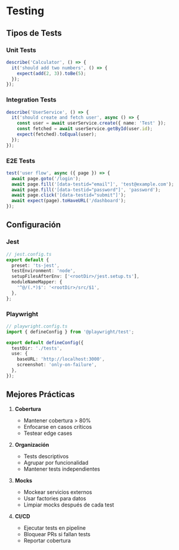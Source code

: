 # Testing

## Tipos de Tests

### Unit Tests

```typescript
describe('Calculator', () => {
  it('should add two numbers', () => {
    expect(add(2, 3)).toBe(5);
  });
});
```

### Integration Tests

```typescript
describe('UserService', () => {
  it('should create and fetch user', async () => {
    const user = await userService.create({ name: 'Test' });
    const fetched = await userService.getById(user.id);
    expect(fetched).toEqual(user);
  });
});
```

### E2E Tests

```typescript
test('user flow', async ({ page }) => {
  await page.goto('/login');
  await page.fill('[data-testid="email"]', 'test@example.com');
  await page.fill('[data-testid="password"]', 'password');
  await page.click('[data-testid="submit"]');
  await expect(page).toHaveURL('/dashboard');
});
```

## Configuración

### Jest

```typescript
// jest.config.ts
export default {
  preset: 'ts-jest',
  testEnvironment: 'node',
  setupFilesAfterEnv: ['<rootDir>/jest.setup.ts'],
  moduleNameMapper: {
    '^@/(.*)$': '<rootDir>/src/$1',
  },
};
```

### Playwright

```typescript
// playwright.config.ts
import { defineConfig } from '@playwright/test';

export default defineConfig({
  testDir: './tests',
  use: {
    baseURL: 'http://localhost:3000',
    screenshot: 'only-on-failure',
  },
});
```

## Mejores Prácticas

1. **Cobertura**

   - Mantener cobertura > 80%
   - Enfocarse en casos críticos
   - Testear edge cases

2. **Organización**

   - Tests descriptivos
   - Agrupar por funcionalidad
   - Mantener tests independientes

3. **Mocks**

   - Mockear servicios externos
   - Usar factories para datos
   - Limpiar mocks después de cada test

4. **CI/CD**
   - Ejecutar tests en pipeline
   - Bloquear PRs si fallan tests
   - Reportar cobertura
